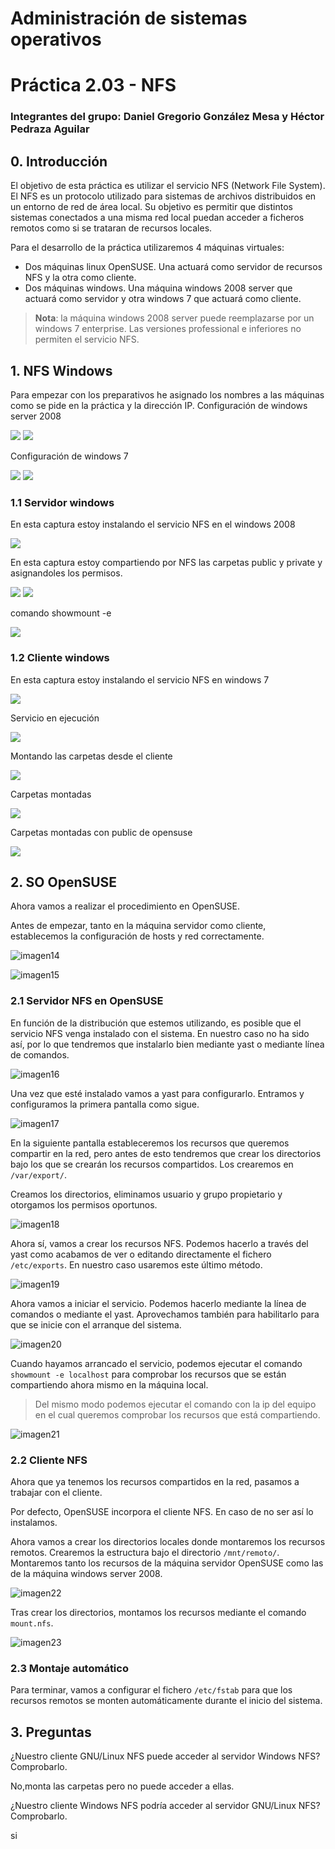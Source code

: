 # Administración de sistemas operativos

# Práctica 2.03 - NFS

### Integrantes del grupo: Daniel Gregorio González Mesa y Héctor Pedraza Aguilar

## 0. Introducción

El objetivo de esta práctica es utilizar el servicio NFS (Network File System). El NFS es un protocolo utilizado para sistemas de archivos distribuidos en un entorno de red de área local. Su objetivo es permitir que distintos sistemas conectados a una misma red local puedan acceder a ficheros remotos como si se trataran de recursos locales.

Para el desarrollo de la práctica utilizaremos 4 máquinas virtuales:

* Dos máquinas linux OpenSUSE. Una actuará como servidor de recursos NFS y la otra como cliente.
* Dos máquinas windows. Una máquina windows 2008 server que actuará como servidor y otra windows 7 que actuará como cliente. 

> **Nota**: la máquina windows 2008 server puede reemplazarse por un windows 7 enterprise. Las versiones professional e inferiores no permiten el servicio NFS.


## 1. NFS Windows

Para empezar con los preparativos he asignado los nombres a las máquinas como se pide en la práctica y la dirección IP.
Configuración de windows server 2008

![](./imagenes/1.png)
![](./imagenes/2.png)

Configuración de windows 7

![](./imagenes/3.png)
![](./imagenes/13.png)

### 1.1 Servidor windows

En esta captura estoy instalando el servicio NFS en el windows 2008

![](./imagenes/4.png)

En esta captura estoy compartiendo por NFS las carpetas public y private y asignandoles los permisos.

![](./imagenes/6.png)
![](./imagenes/10.png)

comando showmount -e 

![](./imagenes/7.png)

### 1.2 Cliente windows

En esta captura estoy instalando el servicio NFS en windows 7

![](./imagenes/8.png)

Servicio en ejecución

![](./imagenes/9.png)

Montando las carpetas desde el cliente

![](./imagenes/12.png)

Carpetas montadas

![](./imagenes/11.png)

Carpetas montadas con public de opensuse

![](./imagenes/13a.png)


## 2. SO OpenSUSE

Ahora vamos a realizar el procedimiento en OpenSUSE.

Antes de empezar, tanto en la máquina servidor como cliente, establecemos la configuración de hosts y red correctamente.

![imagen14](./imagenes/14.png)

![imagen15](./imagenes/15.png)


### 2.1 Servidor NFS en OpenSUSE

En función de la distribución que estemos utilizando, es posible que el servicio NFS venga instalado con el sistema. En nuestro caso no ha sido así, por lo que tendremos que instalarlo bien mediante yast o mediante línea de comandos.

![imagen16](./imagenes/16.png)

Una vez que esté instalado vamos a yast para configurarlo. Entramos y configuramos la primera pantalla como sigue. 

![imagen17](./imagenes/17.png)

En la siguiente pantalla estableceremos los recursos que queremos compartir en la red, pero antes de esto tendremos que crear los directorios bajo los que se crearán los recursos compartidos. Los crearemos en `/var/export/`.

Creamos los directorios, eliminamos usuario y grupo propietario y otorgamos los permisos oportunos. 

![imagen18](./imagenes/18.png)

Ahora sí, vamos a crear los recursos NFS. Podemos hacerlo a través del yast como acabamos de ver o editando directamente el fichero `/etc/exports`. En nuestro caso usaremos este último método.

![imagen19](./imagenes/19.png)

Ahora vamos a iniciar el servicio. Podemos hacerlo mediante la línea de comandos o mediante el yast. Aprovechamos también para habilitarlo para que se inicie con el arranque del sistema.

![imagen20](./imagenes/20.png)

Cuando hayamos arrancado el servicio, podemos ejecutar el comando `showmount -e localhost` para comprobar los recursos que se están compartiendo ahora mismo en la máquina local. 

> Del mismo modo podemos ejecutar el comando con la ip del equipo en el cual queremos comprobar los recursos que está compartiendo.

![imagen21](./imagenes/21.png)


### 2.2 Cliente NFS

Ahora que ya tenemos los recursos compartidos en la red, pasamos a trabajar con el cliente.

Por defecto, OpenSUSE incorpora el cliente NFS. En caso de no ser así lo instalamos.

Ahora vamos a crear los directorios locales donde montaremos los recursos remotos. Crearemos la estructura bajo el directorio `/mnt/remoto/`. Montaremos tanto los recursos de la máquina servidor OpenSUSE como las de la máquina windows server 2008.

![imagen22](./imagenes/22.png)

Tras crear los directorios, montamos los recursos mediante el comando `mount.nfs`.

![imagen23](./imagenes/23.png)


### 2.3 Montaje automático

Para terminar, vamos a configurar el fichero `/etc/fstab` para que los recursos remotos se monten automáticamente durante el inicio del sistema.



## 3. Preguntas

 ¿Nuestro cliente GNU/Linux NFS puede acceder al servidor Windows NFS? Comprobarlo.

No,monta las carpetas pero no puede acceder a ellas.

 ¿Nuestro cliente Windows NFS podría acceder al servidor GNU/Linux NFS? Comprobarlo.

si


